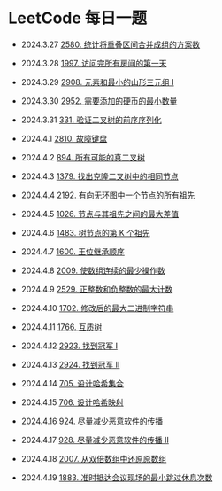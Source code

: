 # LeetCode 每日一题
- 2024.3.27 [2580. 统计将重叠区间合并成组的方案数](https://leetcode.cn/problems/count-ways-to-group-overlapping-ranges)
- 2024.3.28 [1997. 访问完所有房间的第一天](https://leetcode.cn/problems/first-day-where-you-have-been-in-all-the-rooms)
- 2024.3.29 [2908. 元素和最小的山形三元组 I](https://leetcode.cn/problems/minimum-sum-of-mountain-triplets-i)
- 2024.3.30 [2952. 需要添加的硬币的最小数量](https://leetcode.cn/problems/minimum-number-of-coins-to-be-added/description/)
- 2024.3.31 [331. 验证二叉树的前序序列化](https://leetcode.cn/problems/verify-preorder-serialization-of-a-binary-tree)

- 2024.4.1 [2810. 故障键盘](https://leetcode.cn/problems/faulty-keyboard)
- 2024.4.2 [894. 所有可能的真二叉树](https://leetcode.cn/problems/all-possible-full-binary-trees)
- 2024.4.3 [1379. 找出克隆二叉树中的相同节点](https://leetcode.cn/problems/find-a-corresponding-node-of-a-binary-tree-in-a-clone-of-that-tree)
- 2024.4.4 [2192. 有向无环图中一个节点的所有祖先](https://leetcode.cn/problems/all-ancestors-of-a-node-in-a-directed-acyclic-graph)
- 2024.4.5 [1026. 节点与其祖先之间的最大差值](https://leetcode.cn/problems/maximum-difference-between-node-and-ancestor)
- 2024.4.6 [1483. 树节点的第 K 个祖先](https://leetcode.cn/problems/kth-ancestor-of-a-tree-node)
- 2024.4.7 [1600. 王位继承顺序](https://leetcode.cn/problems/throne-inheritance)
- 2024.4.8 [2009. 使数组连续的最少操作数](https://leetcode.cn/problems/minimum-number-of-operations-to-make-array-continuous)
- 2024.4.9 [2529. 正整数和负整数的最大计数](https://leetcode.cn/problems/maximum-count-of-positive-integer-and-negative-integer)
- 2024.4.10 [1702. 修改后的最大二进制字符串](https://leetcode.cn/problems/maximum-binary-string-after-change)
- 2024.4.11 [1766. 互质树](https://leetcode.cn/problems/tree-of-coprimes)
- 2024.4.12 [2923. 找到冠军 I](https://leetcode.cn/problems/find-champion-i)
- 2024.4.13 [2924. 找到冠军 II](https://leetcode.cn/problems/find-champion-ii)
- 2024.4.14 [705. 设计哈希集合](https://leetcode.cn/problems/design-hashset)
- 2024.4.15 [706. 设计哈希映射](https://leetcode.cn/problems/design-hashmap)
- 2024.4.16 [924. 尽量减少恶意软件的传播](https://leetcode.cn/problems/minimize-malware-spread)
- 2024.4.17 [928. 尽量减少恶意软件的传播 II](https://leetcode.cn/problems/minimize-malware-spread-ii)
- 2024.4.18 [2007. 从双倍数组中还原原数组](https://leetcode.cn/problems/find-original-array-from-doubled-array)
- 2024.4.19 [1883. 准时抵达会议现场的最小跳过休息次数](https://leetcode.cn/problems/minimum-skips-to-arrive-at-meeting-on-time)